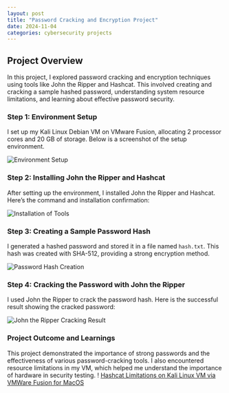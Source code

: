 ```yaml
---
layout: post
title: "Password Cracking and Encryption Project"
date: 2024-11-04
categories: cybersecurity projects
---
```

## Project Overview

In this project, I explored password cracking and encryption techniques using tools like John the Ripper and Hashcat. This involved creating and cracking a sample hashed password, understanding system resource limitations, and learning about effective password security.

### Step 1: Environment Setup

I set up my Kali Linux Debian VM on VMware Fusion, allocating 2 processor cores and 20 GB of storage. Below is a screenshot of the setup environment.

![Environment Setup](Eviroment-Setup)

### Step 2: Installing John the Ripper and Hashcat

After setting up the environment, I installed John the Ripper and Hashcat. Here’s the command and installation confirmation:

![Installation of Tools](Install-John-and-Hashcat)

### Step 3: Creating a Sample Password Hash

I generated a hashed password and stored it in a file named `hash.txt`. This hash was created with SHA-512, providing a strong encryption method.

![Password Hash Creation](Create-Sample-Password-Hash)

### Step 4: Cracking the Password with John the Ripper

I used John the Ripper to crack the password hash. Here is the successful result showing the cracked password:

![John the Ripper Cracking Result](John-1-John-2-John-3)

### Project Outcome and Learnings

This project demonstrated the importance of strong passwords and the effectiveness of various password-cracking tools. I also encountered resource limitations in my VM, which helped me understand the importance of hardware in security testing.
! [Hashcat Limitations on Kali Linux VM via VMWare Fusion for MacOS](Hashcat-1-Hashcat2)
